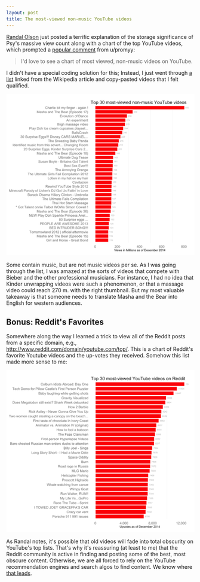 ```yaml
---
layout: post
title: The most-viewed non-music YouTube videos
---
```


[Randal Olson](http://www.randalolson.com/2014/12/03/the-most-viewed-youtube-videos/) just posted a terrific explanation of the storage significance of Psy's massive view count along with a chart of the top YouTube videos, which prompted a [popular comment](http://www.reddit.com/r/dataisbeautiful/comments/2oging/the_mostviewed_youtube_videos_oc/cmmwldb) from u/promyy: 

> I'd love to see a chart of most viewed, non-music videos on YouTube.

I didn't have a special coding solution for this; Instead, I just went through [a list](https://www.youtube.com/playlist?list=PLirAqAtl_h2r5g8xGajEwdXd3x1sZh8hC) linked from the Wikipedia article and copy-pasted videos that I felt qualified.

![_config.yml](https://raw.githubusercontent.com/DanielHadley/YouTubeNotMusic/master/YouTube.png)

Some contain music, but are not music videos per se. As I was going through the list, I was amazed at the sorts of videos that compete with Bieber and the other professional musicians. For instance, I had no idea that Kinder unwrapping videos were such a phenomenon, or that a massage video could reach 270 m. with the right thumbnail. But my most valuable takeaway is that someone needs to translate Masha and the Bear into English for western audiences.

## Bonus: Reddit's Favorites

Somewhere along the way I learned a trick to view all of the Reddit posts from a specific domain, e.g., http://www.reddit.com/domain/youtube.com/top/. This is a chart of Reddit's favorite Youtube videos and the up-votes they received. Somehow this list made more sense to me:

![_config.yml](https://raw.githubusercontent.com/DanielHadley/YouTubeNotMusic/master/YouTubeR.png)

As Randal notes, it's possible that old videos will fade into total obscurity on YouTube's top lists. That's why it's reassuring (at least to me) that the Reddit community is active in finding and posting some of the best, most obscure content. Otherwise, we are all forced to rely on the YouTube recommendation engines and search algos to find content. We know where [that leads](https://www.youtube.com/watch?v=dQw4w9WgXcQ).   
